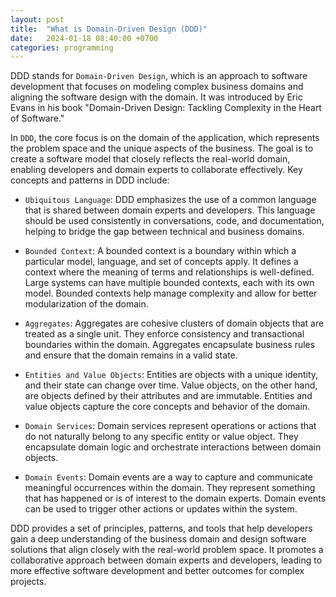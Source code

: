 ```yaml
---
layout: post
title:  "What is Domain-Driven Design (DDD)"
date:   2024-01-18 08:40:00 +0700
categories: programming
---
```

DDD stands for `Domain-Driven Design`, which is an approach to software development that focuses on modeling complex business domains and aligning the software design with the domain. It was introduced by Eric Evans in his book "Domain-Driven Design: Tackling Complexity in the Heart of Software."

In `DDD`, the core focus is on the domain of the application, which represents the problem space and the unique aspects of the business. The goal is to create a software model that closely reflects the real-world domain, enabling developers and domain experts to collaborate effectively.
Key concepts and patterns in DDD include:

- `Ubiquitous Language`: DDD emphasizes the use of a common language that is shared between domain experts and developers. This language should be used consistently in conversations, code, and documentation, helping to bridge the gap between technical and business domains.

- `Bounded Context`: A bounded context is a boundary within which a particular model, language, and set of concepts apply. It defines a context where the meaning of terms and relationships is well-defined. Large systems can have multiple bounded contexts, each with its own model. Bounded contexts help manage complexity and allow for better modularization of the domain.

- `Aggregates`: Aggregates are cohesive clusters of domain objects that are treated as a single unit. They enforce consistency and transactional boundaries within the domain. Aggregates encapsulate business rules and ensure that the domain remains in a valid state.

- `Entities and Value Objects`: Entities are objects with a unique identity, and their state can change over time. Value objects, on the other hand, are objects defined by their attributes and are immutable. Entities and value objects capture the core concepts and behavior of the domain.

- `Domain Services`: Domain services represent operations or actions that do not naturally belong to any specific entity or value object. They encapsulate domain logic and orchestrate interactions between domain objects.

- `Domain Events`: Domain events are a way to capture and communicate meaningful occurrences within the domain. They represent something that has happened or is of interest to the domain experts. Domain events can be used to trigger other actions or updates within the system.

DDD provides a set of principles, patterns, and tools that help developers gain a deep understanding of the business domain and design software solutions that align closely with the real-world problem space. It promotes a collaborative approach between domain experts and developers, leading to more effective software development and better outcomes for complex projects.